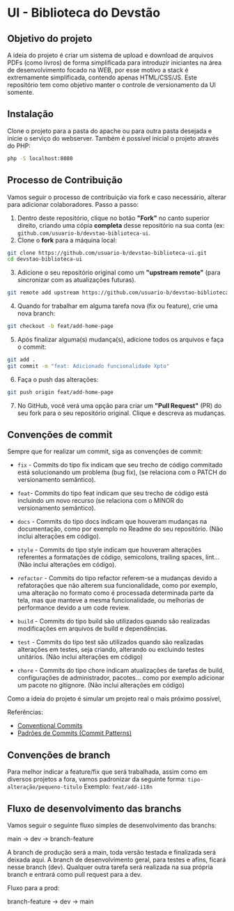 # UI - Biblioteca do Devstão

## Objetivo do projeto
A ideia do projeto é criar um sistema de upload e download de arquivos PDFs (como livros) de forma simplificada para introduzir iniciantes na área de desenvolvimento focado na WEB, por esse motivo a stack é extremamente simplificada, contendo apenas HTML/CSS/JS.
Este repositório tem como objetivo manter o controle de versionamento da UI somente.

## Instalação
Clone o projeto para a pasta do apache ou para outra pasta desejada e inicie o serviço do webserver. Também é possível inicial o projeto através do PHP:

```bash
php -S localhost:8080
```

## Processo de Contribuição
Vamos seguir o processo de contribuição via fork e caso necessário, alterar para adicionar colaboradores. Passo a passo:
1. Dentro deste repositório, clique no botão **"Fork"** no canto superior direito, criando uma cópia **completa** desse repositório na sua conta (ex: `github.com/usuario-b/devstao-biblioteca-ui`.
2. Clone o **fork** para a máquina local:
```bash
git clone https://github.com/usuario-b/devstao-biblioteca-ui.git
cd devstao-biblioteca-ui 
```
3. Adicione o seu repositório original como um **"upstream remote"** (para sincronizar com as atualizações futuras).

```bash
git remote add upstream https://github.com/usuario-b/devstao-biblioteca-ui  
```
4. Quando for trabalhar em alguma tarefa nova (fix ou feature), crie uma nova branch:

```bash
git checkout -b feat/add-home-page
```
5. Após finalizar alguma(s) mudança(s), adicione todos os arquivos e faça o commit:
```bash
git add .  
git commit -m "feat: Adicionado funcionalidade Xpto"  
```

6. Faça o push das alterações:
```bash
git push origin feat/add-home-page
```
7. No GitHub, você verá uma opção para criar um **"Pull Request"** (PR) do seu fork para o seu repositório original. Clique e descreva as mudanças.

## Convenções de commit
Sempre que for realizar um commit, siga as convenções de commit:

-   `fix`  - Commits do tipo fix indicam que seu trecho de código commitado está solucionando um problema (bug fix), (se relaciona com o PATCH do versionamento semântico).
    
-   `feat`- Commits do tipo feat indicam que seu trecho de código está incluindo um novo recurso (se relaciona com o MINOR do versionamento semântico).
    
-   `docs`  - Commits do tipo docs indicam que houveram mudanças na documentação, como por exemplo no Readme do seu repositório. (Não inclui alterações em código).
    
-   `style`  - Commits do tipo style indicam que houveram alterações referentes a formatações de código, semicolons, trailing spaces, lint... (Não inclui alterações em código).
    
-   `refactor`  - Commits do tipo refactor referem-se a mudanças devido a refatorações que não alterem sua funcionalidade, como por exemplo, uma alteração no formato como é processada determinada parte da tela, mas que manteve a mesma funcionalidade, ou melhorias de performance devido a um code review.
    
-   `build`  - Commits do tipo build são utilizados quando são realizadas modificações em arquivos de build e dependências.
    
-   `test`  - Commits do tipo test são utilizados quando são realizadas alterações em testes, seja criando, alterando ou excluindo testes unitários. (Não inclui alterações em código)
    
-   `chore`  - Commits do tipo chore indicam atualizações de tarefas de build, configurações de administrador, pacotes... como por exemplo adicionar um pacote no gitignore. (Não inclui alterações em código)

Como a ideia do projeto é simular um projeto real o mais próximo possível, 

Referências:
- [Conventional Commits](https://www.conventionalcommits.org/en/v1.0.0/)
- [Padrões de Commits (Commit Patterns)](https://dev.to/renatoadorno/padroes-de-commits-commit-patterns-41co)

## Convenções de branch
Para melhor indicar a feature/fix que será trabalhada, assim como em diversos projetos a fora, vamos padronizar da seguinte forma:
`tipo-alteração/pequeno-titulo`
Exemplo:
`feat/add-i18n`

## Fluxo de desenvolvimento das branchs
Vamos seguir o seguinte fluxo simples de desenvolvimento das branchs:

main -> dev -> branch-feature

A branch de produção será a main, toda versão testada e finalizada será deixada aqui.
A branch de desenvolvimento geral, para testes e afins, ficará nesse branch (dev).
Qualquer outra tarefa será realizada na sua própria branch e entrará como pull request para a dev.

Fluxo para a prod:

branch-feature -> dev -> main
